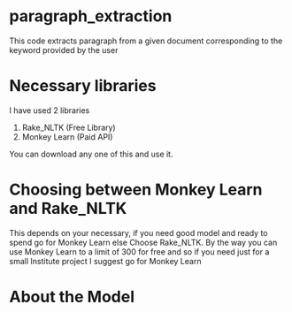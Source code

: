 # paragraph_extraction
This code extracts paragraph from a given document corresponding to the keyword provided by the user

# Necessary libraries
I have used 2 libraries 
1) Rake_NLTK (Free Library)
2) Monkey Learn (Paid API)

You can download any one of this and use it. 

# Choosing between Monkey Learn and Rake_NLTK
This depends on your necessary, if you need good model and ready to spend go for Monkey Learn else Choose Rake_NLTK.
By the way you can use Monkey Learn to a limit of 300 for free and so if you need just for a small Institute project I suggest go for Monkey Learn

# About the Model

